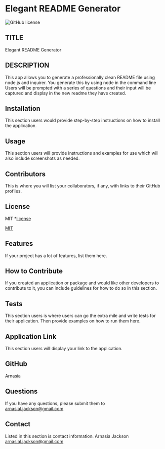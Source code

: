 # Elegant README Generator

  ![GitHub license](https://img.shields.io/badge/license-MIT-blue.svg)
  
  ## TITLE
  Elegant README Generator

  ## DESCRIPTION
  This app allows you to generate a professionally clean README file using node.js and inquirer. You generate this by using node in the command line Users will be prompted with a series of questions and their input will be captured and display in the new readme they have created.

  ## Installation
  This section users would provide step-by-step instructions on how to install the application.

  ## Usage
  This section users will provide instructions and examples for use which will also include screenshots as needed.

  ## Contributors
  This is where you will list your collaborators, if any, with links to their GitHub profiles.

  ## License
  MIT
  *[license](license)
  
  [MIT](https://choosealicense.com/licenses/MIT)
    

  ## Features
  If your project has a lot of features, list them here.

  ## How to Contribute
  If you created an application or package and would like other developers to contribute to it, you can include guidelines for how to do so in this section.

  ## Tests
  This section users is where users can go the extra mile and write tests for their application. Then provide examples on how to run them here.

  ## Application Link
  This section users will display your link to the application.

  ## GitHub
  Arnasia

 ## Questions
 If you have any questions, please submit them to arnasial.jackson@gmail.com

 ## Contact
 Listed in this section is contact information.
 Arnasia Jackson
 arnasial.jackson@gmail.com